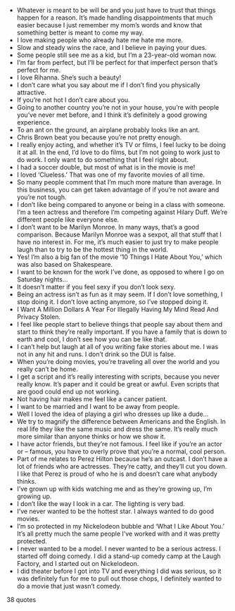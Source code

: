  - Whatever is meant to be will be and you just have to trust that things happen for a reason. It’s made handling disappointments that much easier because I just remember my mom’s words and know that something better is meant to come my way.
 - I love making people who already hate me hate me more.
 - Slow and steady wins the race, and I believe in paying your dues.
 - Some people still see me as a kid, but I’m a 23-year-old woman now.
 - I’m far from perfect, but I’ll be perfect for that imperfect person that’s perfect for me.
 - I love Rihanna. She’s such a beauty!
 - I don’t care what you say about me if I don’t find you physically attractive.
 - If you’re not hot I don’t care about you.
 - Going to another country you’re not in your house, you’re with people you’ve never met before, and I think it’s definitely a good growing experience.
 - To an ant on the ground, an airplane probably looks like an ant.
 - Chris Brown beat you because you’re not pretty enough.
 - I really enjoy acting, and whether it’s TV or films, I feel lucky to be doing it at all. In the end, I’d love to do films, but I’m not going to work just to do work. I only want to do something that I feel right about.
 - I had a soccer double, but most of what is in the movie is me!
 - I loved ‘Clueless.’ That was one of my favorite movies of all time.
 - So many people comment that I’m much more mature than average. In this business, you can get taken advantage of if you’re not aware and you’re not tough.
 - I don’t like being compared to anyone or being in a class with someone. I’m a teen actress and therefore I’m competing against Hilary Duff. We’re different people like everyone else.
 - I don’t want to be Marilyn Monroe. In many ways, that’s a good comparison. Because Marilyn Monroe was a sexpot, all that stuff that I have no interest in. For me, it’s much easier to just try to make people laugh than to try to be the hottest thing in the world.
 - Yes! I’m also a big fan of the movie ‘10 Things I Hate About You,’ which was also based on Shakespeare.
 - I want to be known for the work I’ve done, as opposed to where I go on Saturday nights...
 - It doesn’t matter if you feel sexy if you don’t look sexy.
 - Being an actress isn’t as fun as it may seem. If I don’t love something, I stop doing it. I don’t love acting anymore, so I’ve stopped doing it.
 - I Want A Million Dollars A Year For Illegally Having My Mind Read And Privacy Stolen.
 - I feel like people start to believe things that people say about them and start to think they’re really important. If you have a family that is down to earth and cool, I don’t see how you can be like that.
 - I can’t help but laugh at all of you writing fake stories about me. I was not in any hit and runs. I don’t drink so the DUI is false.
 - When you’re doing movies, you’re traveling all over the world and you really can’t be home.
 - I get a script and it’s really interesting with scripts, because you never really know. It’s paper and it could be great or awful. Even scripts that are good could end up not working.
 - Not having hair makes me feel like a cancer patient.
 - I want to be married and I want to be away from people.
 - Well I loved the idea of playing a girl who dresses up like a dude...
 - We try to magnify the difference between Americans and the English. In real life they like the same music and dress the same. It’s really much more similar than anyone thinks or how we show it.
 - I have actor friends, but they’re not famous. I feel like if you’re an actor or – famous, you have to overly prove that you’re a normal, cool person.
 - Part of me relates to Perez Hilton because he’s an outcast. I don’t have a lot of friends who are actresses. They’re catty, and they’ll cut you down. I like that Perez is proud of who he is and doesn’t care what anybody thinks.
 - I’ve grown up with kids watching me and as they’re growing up, I’m growing up.
 - I don’t like the way I look in a car. The lighting is very bad.
 - I’ve never wanted to be the hottest star. I always wanted to do good movies.
 - I’m so protected in my Nickelodeon bubble and ‘What I Like About You.’ It’s all pretty much the same people I’ve worked with and it was pretty protected.
 - I never wanted to be a model. I never wanted to be a serious actress. I started off doing comedy. I did a stand-up comedy camp at the Laugh Factory, and I started out on Nickelodeon.
 - I did theater before I got into TV and everything I did was serious, so it was definitely fun for me to pull out those chops, I definitely wanted to do a movie that just wasn’t comedy.

38 quotes